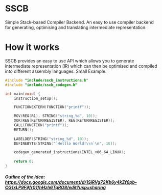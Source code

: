 # SSCB
Simple Stack-based Compiler Backend. An easy to use compiler backend for generating, optimising and translating intermediate representation

# How it works
SSCB provides an easy to use API which allows you to generate intermediate representation (IR) which can then be optimised and compiled into different assembly languages. Small Example:

```C
#include "include/sscb_instructions.h"
#include "include/sscb_codegen.h"

int main(void) {
    instruction_setup();

    FUNCTIONEXTERN(FUNCTION("printf"));

    MOV(REG(R1), STRING("string_%d", 10)); 
    XOR(REG(RETURNREGISTER), REG(RETURNREGISTER));
    CALL(FUNCTION("printf"));
    RETURN();
    
    LABELDEF(STRING("string_%d", 10));
    DEFINEBYTE(STRING("`Helllo World!\\n`\n", 10));

    codegen_generated_instructions(INTEL_x86_64_LINUX);
    
    return 0;
}
```

##### Outline of the idea: https://docs.google.com/document/d/1SjRVg72Kb6y4kZf6pb-CG1xLP9F9fr01fhHzh6TqRO8/edit?usp=sharing
